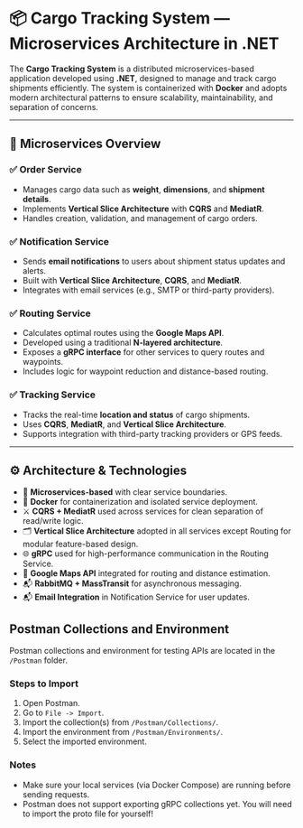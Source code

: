 # 📦 Cargo Tracking System — Microservices Architecture in .NET

The **Cargo Tracking System** is a distributed microservices-based application developed using **.NET**, designed to manage and track cargo shipments efficiently. The system is containerized with **Docker** and adopts modern architectural patterns to ensure scalability, maintainability, and separation of concerns.

---

## 🧩 Microservices Overview

### ✅ Order Service
- Manages cargo data such as **weight**, **dimensions**, and **shipment details**.
- Implements **Vertical Slice Architecture** with **CQRS** and **MediatR**.
- Handles creation, validation, and management of cargo orders.

### ✅ Notification Service
- Sends **email notifications** to users about shipment status updates and alerts.
- Built with **Vertical Slice Architecture**, **CQRS**, and **MediatR**.
- Integrates with email services (e.g., SMTP or third-party providers).

### ✅ Routing Service
- Calculates optimal routes using the **Google Maps API**.
- Developed using a traditional **N-layered architecture**.
- Exposes a **gRPC interface** for other services to query routes and waypoints.
- Includes logic for waypoint reduction and distance-based routing.

### ✅ Tracking Service
- Tracks the real-time **location and status** of cargo shipments.
- Uses **CQRS**, **MediatR**, and **Vertical Slice Architecture**.
- Supports integration with third-party tracking providers or GPS feeds.

---

## ⚙️ Architecture & Technologies

- 🧱 **Microservices-based** with clear service boundaries.
- 🚢 **Docker** for containerization and isolated service deployment.
- ⚔️ **CQRS + MediatR** used across services for clean separation of read/write logic.
- 🗂️ **Vertical Slice Architecture** adopted in all services except Routing for modular feature-based design.
- 🌐 **gRPC** used for high-performance communication in the Routing Service.
- 📍 **Google Maps API** integrated for routing and distance estimation.
- 📬 **RabbitMQ + MassTransit**  for asynchronous messaging.
- 📬 **Email Integration** in Notification Service for user updates.


## Postman Collections and Environment

Postman collections and environment for testing APIs are located in the `/Postman` folder.

### Steps to Import

1. Open Postman.
2. Go to `File -> Import`.
3. Import the collection(s) from `/Postman/Collections/`.
4. Import the environment from `/Postman/Environments/`.
5. Select the imported environment.

### Notes
- Make sure your local services (via Docker Compose) are running before sending requests.
- Postman does not support exporting gRPC collections yet. You will need to import the proto file for yourself! 